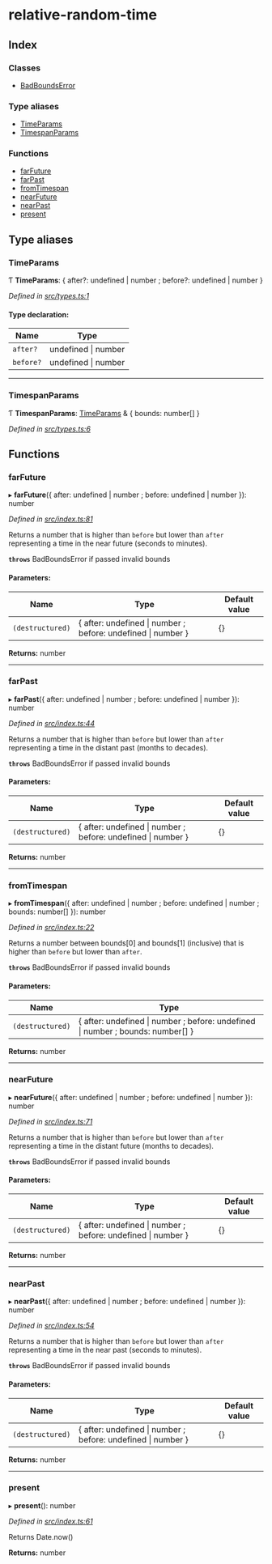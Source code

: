 # relative-random-time

## Index

### Classes

* [BadBoundsError](classes/badboundserror.md)

### Type aliases

* [TimeParams](README.md#timeparams)
* [TimespanParams](README.md#timespanparams)

### Functions

* [farFuture](README.md#farfuture)
* [farPast](README.md#farpast)
* [fromTimespan](README.md#fromtimespan)
* [nearFuture](README.md#nearfuture)
* [nearPast](README.md#nearpast)
* [present](README.md#present)

## Type aliases

### TimeParams

Ƭ  **TimeParams**: { after?: undefined \| number ; before?: undefined \| number  }

*Defined in [src/types.ts:1](https://github.com/Xunnamius/relative-random-time/blob/a222753/src/types.ts#L1)*

#### Type declaration:

Name | Type |
------ | ------ |
`after?` | undefined \| number |
`before?` | undefined \| number |

___

### TimespanParams

Ƭ  **TimespanParams**: [TimeParams](README.md#timeparams) & { bounds: number[]  }

*Defined in [src/types.ts:6](https://github.com/Xunnamius/relative-random-time/blob/a222753/src/types.ts#L6)*

## Functions

### farFuture

▸ **farFuture**({ after: undefined \| number ; before: undefined \| number  }): number

*Defined in [src/index.ts:81](https://github.com/Xunnamius/relative-random-time/blob/a222753/src/index.ts#L81)*

Returns a number that is higher than `before` but lower than `after`
representing a time in the near future (seconds to minutes).

**`throws`** BadBoundsError if passed invalid bounds

#### Parameters:

Name | Type | Default value |
------ | ------ | ------ |
`(destructured)` | { after: undefined \| number ; before: undefined \| number  } | {} |

**Returns:** number

___

### farPast

▸ **farPast**({ after: undefined \| number ; before: undefined \| number  }): number

*Defined in [src/index.ts:44](https://github.com/Xunnamius/relative-random-time/blob/a222753/src/index.ts#L44)*

Returns a number that is higher than `before` but lower than `after`
representing a time in the distant past (months to decades).

**`throws`** BadBoundsError if passed invalid bounds

#### Parameters:

Name | Type | Default value |
------ | ------ | ------ |
`(destructured)` | { after: undefined \| number ; before: undefined \| number  } | {} |

**Returns:** number

___

### fromTimespan

▸ **fromTimespan**({ after: undefined \| number ; before: undefined \| number ; bounds: number[]  }): number

*Defined in [src/index.ts:22](https://github.com/Xunnamius/relative-random-time/blob/a222753/src/index.ts#L22)*

Returns a number between bounds[0] and bounds[1] (inclusive) that is higher
than `before` but lower than `after`.

**`throws`** BadBoundsError if passed invalid bounds

#### Parameters:

Name | Type |
------ | ------ |
`(destructured)` | { after: undefined \| number ; before: undefined \| number ; bounds: number[]  } |

**Returns:** number

___

### nearFuture

▸ **nearFuture**({ after: undefined \| number ; before: undefined \| number  }): number

*Defined in [src/index.ts:71](https://github.com/Xunnamius/relative-random-time/blob/a222753/src/index.ts#L71)*

Returns a number that is higher than `before` but lower than `after`
representing a time in the distant future (months to decades).

**`throws`** BadBoundsError if passed invalid bounds

#### Parameters:

Name | Type | Default value |
------ | ------ | ------ |
`(destructured)` | { after: undefined \| number ; before: undefined \| number  } | {} |

**Returns:** number

___

### nearPast

▸ **nearPast**({ after: undefined \| number ; before: undefined \| number  }): number

*Defined in [src/index.ts:54](https://github.com/Xunnamius/relative-random-time/blob/a222753/src/index.ts#L54)*

Returns a number that is higher than `before` but lower than `after`
representing a time in the near past (seconds to minutes).

**`throws`** BadBoundsError if passed invalid bounds

#### Parameters:

Name | Type | Default value |
------ | ------ | ------ |
`(destructured)` | { after: undefined \| number ; before: undefined \| number  } | {} |

**Returns:** number

___

### present

▸ **present**(): number

*Defined in [src/index.ts:61](https://github.com/Xunnamius/relative-random-time/blob/a222753/src/index.ts#L61)*

Returns Date.now()

**Returns:** number
